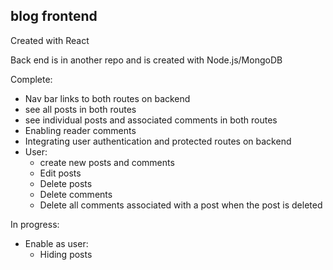 ## blog frontend

Created with React

Back end is in another repo and is created with Node.js/MongoDB 

Complete: 
- Nav bar links to both routes on backend
- see all posts in both routes
- see individual posts and associated comments in both routes
- Enabling reader comments
- Integrating user authentication and protected routes on backend
- User: 
  - create new posts and comments
  - Edit posts
  - Delete posts
  - Delete comments
  - Delete all comments associated with a post when the post is deleted 

In progress:
- Enable as user:
    - Hiding posts